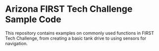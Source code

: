 # Arizona FIRST Tech Challenge Sample Code

This repository contains examples on commonly used functions in FIRST Tech Challenge, from creating a basic tank drive to using sensors for navigation.

